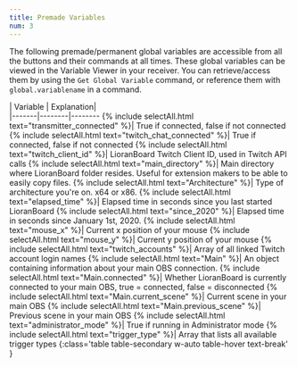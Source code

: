 ```yaml
---
title: Premade Variables
num: 3
---
```


The following premade/permanent global variables are accessible from all the buttons and their commands at all times. These global variables can be viewed in the Variable Viewer in your receiver. You can retrieve/access them by using the `Get Global Variable` command, or reference them with `global.variablename` in a command.



| Variable | Explanation|  
|-------|--------|--------
{% include selectAll.html text="transmitter_connected" %}| True if connected, false if not connected
{% include selectAll.html text="twitch_chat_connected" %}| True if connected, false if not connected
{% include selectAll.html text="twitch_client_id" %}| LioranBoard Twitch Client ID, used in Twitch API calls
{% include selectAll.html text="main_directory" %}| Main directory where LioranBoard folder resides. Useful for extension makers to be able to easily copy files. 
{% include selectAll.html text="Architecture" %}| Type of architecture you're on. x64 or x86. 
{% include selectAll.html text="elapsed_time" %}| Elapsed time in seconds since you last started LioranBoard
{% include selectAll.html text="since_2020" %}| Elapsed time in seconds since January 1st, 2020.
{% include selectAll.html text="mouse_x" %}| Current x position of your mouse 
{% include selectAll.html text="mouse_y" %}| Current y position of your mouse 
{% include selectAll.html text="twitch_accounts" %}| Array of all linked Twitch account login names
{% include selectAll.html text="Main" %}| An object containing information about your main OBS connection. 
{% include selectAll.html text="Main.connected" %}| Whether LioranBoard is currently connected to your main OBS, true = connected, false = disconnected
{% include selectAll.html text="Main.current_scene" %}| Current scene in your main OBS
{% include selectAll.html text="Main.previous_scene" %}| Previous scene in your main OBS
{% include selectAll.html text="administrator_mode" %}| True if running in Administrator mode
{% include selectAll.html text="trigger_type" %}| Array that lists all available trigger types
{:class='table table-secondary w-auto table-hover text-break' }
